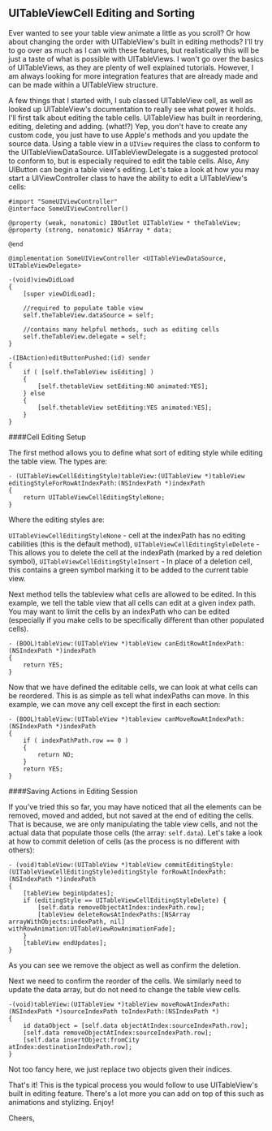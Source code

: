 UITableViewCell Editing and Sorting
---------------------------------------------

Ever wanted to see your table view animate a little as you scroll? Or how about changing the order with UITableView's built in editing methods? I'll try to go over as much as I can with these features, but realistically this will be just a taste of what is possible with UITableViews. I won't go over the basics of UITableViews, as they are plenty of well explained tutorials. However, I am always looking for more integration features that are already made and can be made within a UITableView structure.

A few things that I started with, I sub classed UITableView cell, as well as looked up UITableView's documentation to really see what power it holds. I'll first talk about editing the table cells. UITableView has built in reordering, editing, deleting and adding. (what!?) Yep, you don't have to create any custom code, you just have to use Apple's methods and you update the source data. Using a table view in a ```UIView``` requires the class to conform to the UITableViewDataSource. UITableViewDelegate is a suggested protocol to conform to, but is especially required to edit the table cells. Also, Any UIButton can begin a table view's editing. Let's take a look at how you may start a UIViewController class to have the ability to edit a UITableView's cells:

```
#import "SomeUIViewController"
@interface SomeUIViewController()

@property (weak, nonatomic) IBOutlet UITableView * theTableView;
@property (strong, nonatomic) NSArray * data;

@end

@implementation SomeUIViewController <UITableViewDataSource, UITableViewDelegate>

-(void)viewDidLoad
{
	[super viewDidLoad];
	
	//required to populate table view
	self.theTableView.dataSource = self;

	//contains many helpful methods, such as editing cells
	self.theTableView.delegate = self;
}

-(IBAction)editButtonPushed:(id) sender
{
	if ( [self.theTableView isEditing] )
	{
		[self.thetableView setEditing:NO animated:YES];
	} else 
	{
		[self.thetableView setEditing:YES animated:YES];
	}
}

```

####Cell Editing Setup

The first method allows you to define what sort of editing style while editing the table view. The types are: 

```
- (UITableViewCellEditingStyle)tableView:(UITableView *)tableView editingStyleForRowAtIndexPath:(NSIndexPath *)indexPath
{
	return UITableViewCellEditingStyleNone;
}
```

Where the editing styles are:

```UITableViewCellEditingStyleNone``` - cell at the indexPath has no editing cabilities (this is the default method), 
```UITableViewCellEditingStyleDelete``` - This allows you to delete the cell at the indexPath (marked by a red deletion symbol),
``UITableViewCellEditingStyleInsert`` - In place of a deletion cell, this contains a green symbol marking it to be added to the current table view. 

Next method tells the tableview what cells are allowed to be edited. In this example, we tell the table view that all cells can edit at a given index path. You may want to limit the cells by an indexPath who can be edited (especially if you make cells to be specifically different than other populated cells).

```
- (BOOL)tableView:(UITableView *)tableView canEditRowAtIndexPath:(NSIndexPath *)indexPath
{
	return YES;
}
```

Now that we have defined the editable cells, we can look at what cells can be reordered. This is as simple as tell what indexPaths can move. In this example, we can move any cell except the first in each section:

```
- (BOOL)tableView:(UITableView *)tableview canMoveRowAtIndexPath:(NSIndexPath *)indexPath
{
	if ( indexPathPath.row == 0 )
	{
		return NO;
	}
	return YES;
}
```

####Saving Actions in Editing Session

If you've tried this so far, you may have noticed that all the elements can be removed, moved and added, but not saved at the end of editing the cells. That is because, we are only manipulating the table view cells, and not the actual data that populate those cells (the array: ```self.data```). Let's take a look at how to commit deletion of cells (as the process is no different with others):

```
- (void)tableView:(UITableView *)tableView commitEditingStyle:(UITableViewCellEditingStyle)editingStyle forRowAtIndexPath:(NSIndexPath *)indexPath
{
    [tableView beginUpdates];
    if (editingStyle == UITableViewCellEditingStyleDelete) {
    	[self.data removeObjectAtIndex:indexPath.row];
        [tableView deleteRowsAtIndexPaths:[NSArray arrayWithObjects:indexPath, nil] withRowAnimation:UITableViewRowAnimationFade];
    }
    [tableView endUpdates];
}
```

As you can see we remove the object as well as confirm the deletion.

Next we need to confirm the reorder of the cells. We similarly need to update the data array, but do not need to change the table view cells.

```
-(void)tableView:(UITableView *)tableView moveRowAtIndexPath:(NSIndexPath *)sourceIndexPath toIndexPath:(NSIndexPath *)
{
    id dataObject = [self.data objectAtIndex:sourceIndexPath.row];
    [self.data removeObjectAtIndex:sourceIndexPath.row];
    [self.data insertObject:fromCity atIndex:destinationIndexPath.row];
}
```

Not too fancy here, we just replace two objects given their indices. 

That's it! This is the typical process you would follow to use UITableView's built in editing feature. There's a lot more you can add on top of this such as animations and stylizing. Enjoy!

Cheers, 




